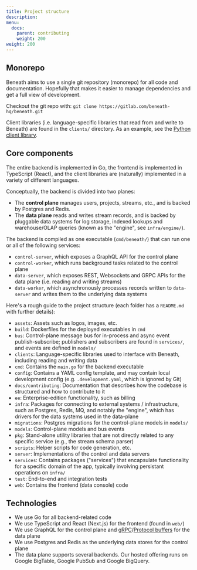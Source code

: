 ```yaml
---
title: Project structure
description: 
menu:
  docs:
    parent: contributing
    weight: 200
weight: 200
---
```


## Monorepo

Beneath aims to use a single git repository (monorepo) for all code and documentation. Hopefully that makes it easier to manage dependencies and get a full view of development.

Checkout the git repo with: `git clone https://gitlab.com/beneath-hq/beneath.git`

Client libraries (i.e. language-specific libraries that read from and write to Beneath) are found in the `clients/` directory. As an example, see the [Python client library](https://gitlab.com/beneath-hq/beneath/-/tree/master/clients/python).

## Core components

The entire backend is implemented in Go, the frontend is implemented in TypeScript (React), and the client libraries are (naturally) implemented in a variety of different languages.

Conceptually, the backend is divided into two planes:

- The **control plane** manages users, projects, streams, etc., and is backed by Postgres and Redis.
- The **data plane** reads and writes stream records, and is backed by pluggable data systems for log storage, indexed lookups and warehouse/OLAP queries (known as the "engine", see `infra/engine/`).

The backend is compiled as one executable (`cmd/beneath/`) that can run one or all of the following services:

- `control-server`, which exposes a GraphQL API for the control plane
- `control-worker`, which runs background tasks related to the control plane
- `data-server`, which exposes REST, Websockets and GRPC APIs for the data plane (i.e. reading and writing streams)
- `data-worker`, which asynchronously processes records written to `data-server` and writes them to the underlying data systems

Here's a rough guide to the project structure (each folder has a `README.md` with further details):

- `assets`: Assets such as logos, images, etc.
- `build`: Dockerfiles for the deployed executables in `cmd`
- `bus`: Control-plane message bus for in-process and async event publish-subscribe; publishers and subscribers are found in `services/`, and events are defined in `models/`
- `clients`: Language-specific libraries used to interface with Beneath, including reading and writing data
- `cmd`: Contains the `main.go` for the backend executable
- `config`: Contains a YAML config template, and may contain local development config (e.g. `.development.yaml`, which is ignored by Git)
- `docs/contributing`: Documentation that describes how the codebase is structured and how to contribute to it
- `ee`: Enterprise-edition functionality, such as billing
- `infra`: Packages for connecting to external systems / infrastructure, such as Postgres, Redis, MQ, and notably the "engine", which has drivers for the data systems used in the data-plane 
- `migrations`: Postgres migrations for the control-plane models in `models/`
- `models`: Control-plane models and bus events
- `pkg`: Stand-alone utility libraries that are not directly related to any specific service (e.g., the stream schema parser)
- `scripts`: Helper scripts for code generation, etc.
- `server`: Implementations of the control and data servers
- `services`: Contains packages ("services") that encapsulate functionality for a specific domain of the app, typically involving persistant operations on `infra/`
- `test`: End-to-end and integration tests
- `web`: Contains the frontend (data console) code

## Technologies

- We use Go for all backend-related code
- We use TypeScript and React (Next.js) for the frontend (found in `web/`)
- We use GraphQL for the control plane and [gRPC](https://grpc.io/)/[Protocol buffers](https://developers.google.com/protocol-buffers/) for the data plane
- We use Postgres and Redis as the underlying data stores for the control plane
- The data plane supports several backends. Our hosted offering runs on Google BigTable, Google PubSub and Google BigQuery.
